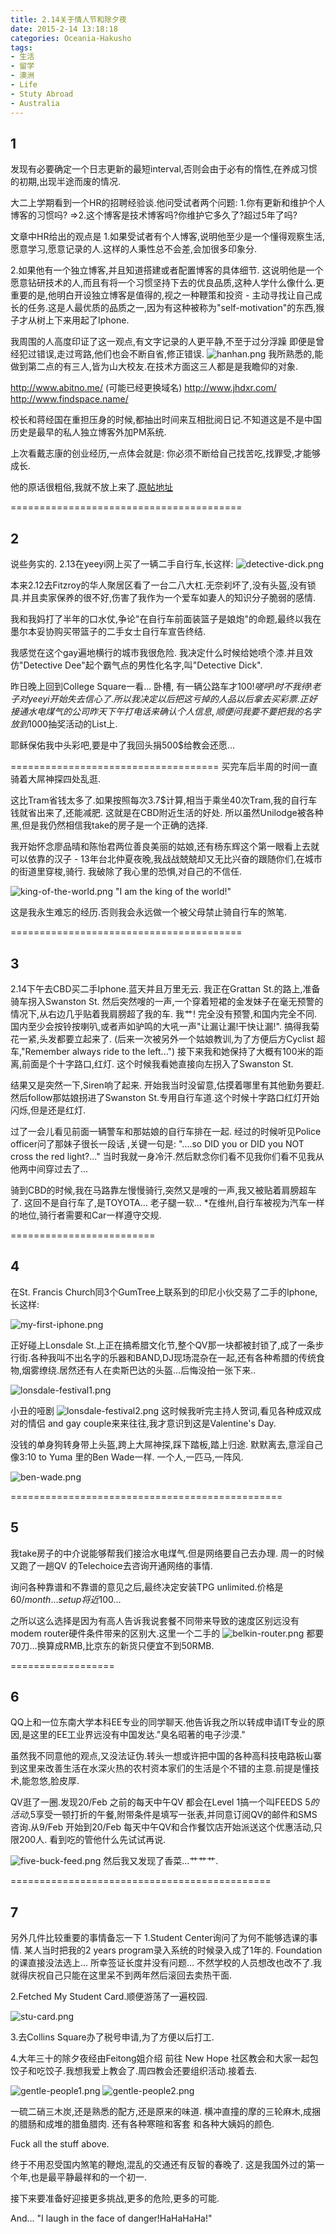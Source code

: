 ```yaml
---
title: 2.14关于情人节和除夕夜
date: 2015-2-14 13:18:18
categories: Oceania-Hakusho
tags: 
- 生活
- 留学
- 澳洲
- Life
- Stuty Abroad
- Australia
---
```


## 1

发现有必要确定一个日志更新的最短interval,否则会由于必有的惰性,在养成习惯的初期,出现半途而废的情况.

大二上学期看到一个HR的招聘经验谈.他问受试者两个问题:
1.你有更新和维护个人博客的习惯吗?
=>2.这个博客是技术博客吗?你维护它多久了?超过5年了吗?

文章中HR给出的观点是
1.如果受试者有个人博客,说明他至少是一个懂得观察生活,愿意学习,愿意记录的人.这样的人秉性总不会差,会加很多印象分.

2.如果他有一个独立博客,并且知道搭建或者配置博客的具体细节.
这说明他是一个愿意钻研技术的人,而且有将一个习惯坚持下去的优良品质,这种人学什么像什么.更重要的是,他明白开设独立博客是值得的,视之一种鞭策和投资 - 主动寻找让自己成长的任务.这是人最优质的品质之一,因为有这种被称为"self-motivation"的东西,猴子才从树上下来用起了Iphone.

我周围的人高度印证了这一观点,有文字记录的人更平静,不至于过分浮躁
即便是曾经犯过错误,走过弯路,他们也会不断自省,修正错误.
![hanhan.png](hanhan.png)
我所熟悉的,能做到第二点的有三人,皆为山大校友.在技术方面这三人都是是我瞻仰的对象.

http://www.abitno.me/ (可能已经更换域名)
http://www.jhdxr.com/
http://www.findspace.name/

校长和蒋经国在重担压身的时候,都抽出时间来互相批阅日记.不知道这是不是中国历史是最早的私人独立博客外加PM系统.

上次看戴志康的创业经历,一点体会就是:
你必须不断给自己找苦吃,找罪受,才能够成长.

他的原话很粗俗,我就不放上来了.[原帖地址](https://site.douban.com/138367/widget/notes/6358058/note/479165734/)

========================================

## 2

说些务实的.
2.13在yeeyi网上买了一辆二手自行车,长这样:
![detective-dick.png](detective-dick.png)

本来2.12去Fitzroy的华人聚居区看了一台二八大杠.无奈刹坏了,没有头盔,没有锁具.并且卖家保养的很不好,伤害了我作为一个爱车如妻人的知识分子脆弱的感情.

我和我妈打了半年的口水仗,争论"在自行车前面装篮子是娘炮"的命题,最终以我在墨尔本妥协购买带篮子的二手女士自行车宣告终结.

我感觉在这个gay遍地横行的城市我很危险.
我决定什么时候给她喷个漆.并且效仿"Detective Dee"起个霸气点的男性化名字,叫"Detective Dick".

昨日晚上回到College Square一看...
卧槽, 有一辆公路车才100$!
嗟呼!时不我待!老子对yeeyi开始失去信心了.
所以我决定以后把这亏掉的人品以后拿去买彩票.
正好接通水电煤气的公司昨天下午打电话来确认个人信息,顺便问我要不要把我的名字放到1000$抽奖活动的List上.

耶稣保佑我中头彩吧,要是中了我回头捐500$给教会还愿...

====================================
买完车后半周的时间一直骑着大屌神探四处乱逛.

这比Tram省钱太多了.如果按照每次3.7$计算,相当于乘坐40次Tram,我的自行车钱就省出来了,还能减肥.
这就是在CBD附近生活的好处.
所以虽然Unilodge被各种黑,但是我仍然相信我take的房子是一个正确的选择.

我开始怀念廖品晴和陈怡君两位善良美丽的姑娘,还有杨东辉这个第一眼看上去就可以依靠的汉子 - 13年台北仲夏夜晚,我战战兢兢却又无比兴奋的跟随你们,在城市的街道里穿梭,骑行.
我破除了我心里的恐惧,对自己的不信任.

![king-of-the-world.png](king-of-the-world.png)
"I am the king of the world!"

这是我永生难忘的经历.否则我会永远做一个被父母禁止骑自行车的煞笔.

========================================

## 3

2.14下午去CBD买二手Iphone.蓝天并且万里无云.
我正在Grattan St.的路上,准备骑车拐入Swanston St.
然后突然嗖的一声,一个穿着短裙的金发妹子在毫无预警的情况下,从右边几乎贴着我肩膀超了我的车.
我艹!
完全没有预警,和国内完全不同.国内至少会按铃按喇叭,或者声如驴鸣的大吼一声"让漏让漏!干快让漏!".
搞得我菊花一紧,头发都要立起来了.
(后来一次被另外一个姑娘教训,为了方便后方Cyclist 超车,"Remember always ride to the left...")
接下来我和她保持了大概有100米的距离,前面是个十字路口,红灯.
这个时候我看她直接向左拐入了Swanston St.

结果又是突然一下,Siren响了起来.
开始我当时没留意,估摸着哪里有其他勤务要赶.然后follow那姑娘拐进了Swanston St.专用自行车道.这个时候十字路口红灯开始闪烁,但是还是红灯.

过了一会儿看见前面一辆警车和那姑娘的自行车排在一起.
经过的时候听见Police officer问了那妹子很长一段话 ,关键一句是:
"....so DID you or DID you NOT cross the red light?..."
当时我就一身冷汗.然后默念你们看不见我你们看不见我从他两中间穿过去了...

骑到CBD的时候,我在马路靠左慢慢骑行,突然又是嗖的一声,我又被贴着肩膀超车了.
这回不是自行车了,是TOYOTA...
老子腿一软...
*在维州,自行车被视为汽车一样的地位,骑行者需要和Car一样遵守交规.

=========================

## 4

在St. Francis Church同3个GumTree上联系到的印尼小伙交易了二手的Iphone,长这样:

![my-first-iphone.png](my-first-iphone.png)

正好碰上Lonsdale St.上正在搞希腊文化节,整个QV那一块都被封锁了,成了一条步行街.各种我叫不出名字的乐器和BAND,DJ现场混杂在一起,还有各种希腊的传统食物,烟雾缭绕.居然还有人在卖斯巴达的头盔...后悔没拍一张下来..



![lonsdale-festival1.png](lonsdale-festival1.png)

小丑的哑剧
![lonsdale-festival2.png](lonsdale-festival2.png)
这时候我听完主持人贺词,看见各种成双成对的情侣 and gay couple来来往往,我才意识到这是Valentine's Day.

没钱的单身狗转身带上头盔,跨上大屌神探,踩下踏板,踏上归途.
默默离去,意淫自己像3:10 to Yuma 里的Ben Wade一样.
一个人,一匹马,一阵风.

![ben-wade.png](ben-wade.png)

===============================================

## 5

我take房子的中介说能够帮我们接洽水电煤气.但是网络要自己去办理.
周一的时候又跑了一趟QV 的Telechoice去咨询开通网络的事情.

询问各种靠谱和不靠谱的意见之后,最终决定安装TPG unlimited.价格是60$/month...setup将近100$...

之所以这么选择是因为有高人告诉我说套餐不同带来导致的速度区别远没有modem router硬件条件带来的区别大.这里一个二手的
![belkin-router.png](belkin-router.png)
都要70刀...换算成RMB,比京东的新货只便宜不到50RMB.

==================

## 6

QQ上和一位东南大学本科EE专业的同学聊天.他告诉我之所以转成申请IT专业的原因,是这里的EE工业界远没有中国发达."臭名昭著的电子沙漠."

虽然我不同意他的观点,又没法证伪.转头一想或许把中国的各种高科技电路板山寨到这里来改善生活在水深火热的农村资本家们的生活是个不错的主意.前提是懂技术,能忽悠,脸皮厚.

QV逛了一圈.发现20/Feb 之前的每天中午QV 都会在Level 1搞一个叫FEEDS $5的活动,$5享受一顿打折的午餐,附带条件是填写一张表,并同意订阅QV的邮件和SMS咨询.从9/Feb 开始到20/Feb 每天中午QV和合作餐饮店开始派送这个优惠活动,只限200人.
看到吃的管他什么先试试再说.

![five-buck-feed.png](five-buck-feed.png)
然后我又发现了香菜...艹艹艹.

=============================================

## 7

另外几件比较重要的事情备忘一下
1.Student Center询问了为何不能够选课的事情.
某人当时把我的2 years program录入系统的时候录入成了1年的.
Foundation的课直接没法选上...
所幸签证长度并没有问题...
不然学校的人员想改也改不了.我就得庆祝自己只能在这里呆不到两年然后滚回去卖热干面.

2.Fetched My Student Card.顺便游荡了一遍校园.

![stu-card.png](stu-card.png)

3.去Collins Square办了税号申请,为了方便以后打工.

4.大年三十的除夕夜经由Feitong姐介绍 前往 New Hope 社区教会和大家一起包饺子和吃饺子.我想我爱上教会了.周四教会还要组织活动.接着去.


![gentle-people1.png](gentle-people1.png)
![gentle-people2.png](gentle-people2.png)

一硫二硝三木炭,还是熟悉的配方,还是原来的味道.
横冲直撞的摩的三轮麻木,成捆的腊肠和成堆的腊鱼腊肉.
还有各种寒暄和客套 和各种大姨妈的颜色.

Fuck all the stuff above.

终于不用忍受国内煞笔的鞭炮,混乱的交通还有反智的春晚了.
这是我国外过的第一个年,也是最平静最祥和的一个初一.

接下来要准备好迎接更多挑战,更多的危险,更多的可能.

And...
"I laugh in the face of danger!HaHaHaHa!"
